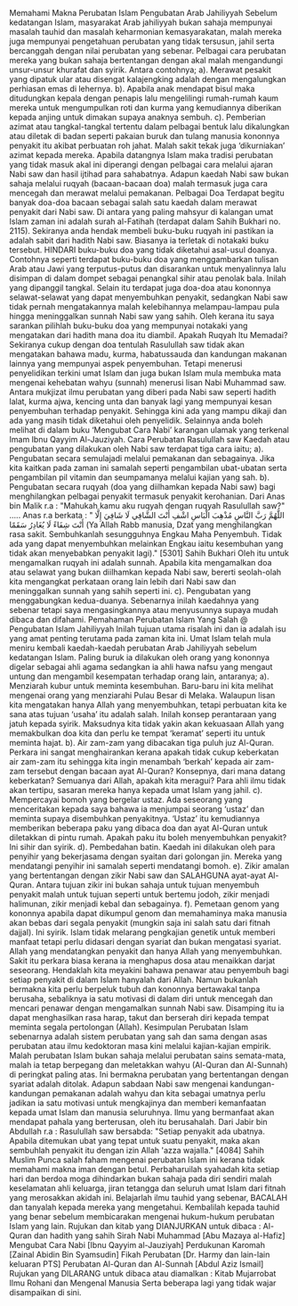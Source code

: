 Memahami Makna Perubatan Islam Pengubatan Arab Jahiliyyah Sebelum kedatangan Islam, masyarakat Arab jahiliyyah bukan sahaja mempunyai masalah tauhid dan masalah keharmonian kemasyarakatan, malah mereka juga mempunyai pengetahuan perubatan yang tidak tersusun, jahil serta bercanggah dengan nilai perubatan yang sebenar. Pelbagai cara perubatan mereka yang bukan sahaja bertentangan dengan akal malah mengandungi unsur-unsur khurafat dan syirik. Antara contohnya; a). Merawat pesakit yang dipatuk ular atau disengat kalajengking adalah dengan mengalungkan perhiasan emas di lehernya. b). Apabila anak mendapat bisul maka ditudungkan kepala dengan penapis lalu mengelilingi rumah-rumah kaum mereka untuk mengumpulkan roti dan kurma yang kemudiannya diberikan kepada anjing untuk dimakan supaya anaknya sembuh. c). Pemberian azimat atau tangkal-tangkal tertentu dalam pelbagai bentuk lalu dikalungkan atau diletak di badan seperti pakaian buruk dan tulang manusia kononnya penyakit itu akibat perbuatan roh jahat. Malah sakit tekak juga ‘dikurniakan’ azimat kepada mereka. Apabila datangnya Islam maka tradisi perubatan yang tidak masuk akal ini diperangi dengan pelbagai cara melalui ajaran Nabi saw dan hasil ijtihad para sahabatnya. Adapun kaedah Nabi saw bukan sahaja melalui ruqyah (bacaan-bacaan doa) malah termasuk juga cara mencegah dan merawat melalui pemakanan. Pelbagai Doa Terdapat begitu banyak doa-doa bacaan sebagai salah satu kaedah dalam merawat penyakit dari Nabi saw. Di antara yang paling mahsyur di kalangan umat Islam zaman ini adalah surah al-Fatihah (terdapat dalam Sahih Bukhari no. 2115). Sekiranya anda hendak membeli buku-buku ruqyah ini pastikan ia adalah sabit dari hadith Nabi saw. Biasanya ia terletak di notakaki buku tersebut. HINDARI buku-buku doa yang tidak diketahui asal-usul doanya. Contohnya seperti terdapat buku-buku doa yang menggambarkan tulisan Arab atau Jawi yang terputus-putus dan disarankan untuk menyalinnya lalu disimpan di dalam dompet sebagai penangkal sihir atau penolak bala. Inilah yang dipanggil tangkal. Selain itu terdapat juga doa-doa atau kononnya selawat-selawat yang dapat menyembuhkan penyakit, sedangkan Nabi saw tidak pernah mengatakannya malah kelebihannya melampau-lampau pula hingga meninggalkan sunnah Nabi saw yang sahih. Oleh kerana itu saya sarankan pilihlah buku-buku doa yang mempunyai notakaki yang mengatakan dari hadith mana doa itu diambil. Apakah Ruqyah Itu Memadai? Sekiranya cukup dengan doa tentulah Rasulullah saw tidak akan mengatakan bahawa madu, kurma, habatussauda dan kandungan makanan lainnya yang mempunyai aspek penyembuhan. Tetapi menerusi penyelidikan terkini umat Islam dan juga bukan Islam mula membuka mata mengenai kehebatan wahyu (sunnah) menerusi lisan Nabi Muhammad saw. Antara mukjizat ilmu perubatan yang diberi pada Nabi saw seperti hadith lalat, kurma ajwa, kencing unta dan banyak lagi yang mempunyai kesan penyembuhan terhadap penyakit. Sehingga kini ada yang mampu dikaji dan ada yang masih tidak diketahui oleh penyelidik. Selainnya anda boleh melihat di dalam buku ‘Mengubat Cara Nabi’ karangan ulamak yang terkenal Imam Ibnu Qayyim Al-Jauziyah. Cara Perubatan Rasulullah saw Kaedah atau pengubatan yang dilakukan oleh Nabi saw terdapat tiga cara iaitu; a). Pengubatan secara semulajadi melalui pemakanan dan sebagainya. Jika kita kaitkan pada zaman ini samalah seperti pengambilan ubat-ubatan serta pengambilan pil vitamin dan seumpamanya melalui kajian yang sah. b). Pengubatan secara ruqyah (doa yang diilhamkan kepada Nabi saw) bagi menghilangkan pelbagai penyakit termasuk penyakit kerohanian. Dari Anas bin Malik r.a : "Mahukah kamu aku ruqyah dengan ruqyah Rasulullah saw?" ..... Anas r.a berkata : " اللَّهُمَّ رَبَّ النَّاسِ مُذْهِبَ الْبَاسِ اشْفِ أَنْتَ الشَّافِي لَا شَافِيَ إِلَّا أَنْتَ شِفَاءً لَا يُغَادِرُ سَقَمًا (Ya Allah Rabb manusia, Dzat yang menghilangkan rasa sakit. Sembuhkanlah sesungguhnya Engkau Maha Penyembuh. Tidak ada yang dapat menyembuhkan melainkan Engkau iaitu kesembuhan yang tidak akan menyebabkan penyakit lagi)." [5301] Sahih Bukhari Oleh itu untuk mengamalkan ruqyah ini adalah sunnah. Apabila kita mengamalkan doa atau selawat yang bukan diilhamkan kepada Nabi saw, bererti seolah-olah kita mengangkat perkataan orang lain lebih dari Nabi saw dan meninggalkan sunnah yang sahih seperti ini. c). Pengubatan yang menggabungkan kedua-duanya. Sebenarnya inilah kaedahnya yang sebenar tetapi saya mengasingkannya atau menyusunnya supaya mudah dibaca dan difahami. Pemahaman Perubatan Islam Yang Salah @ Pengubatan Islam Jahiliyyah Inilah tujuan utama risalah ini dan ia adalah isu yang amat penting terutama pada zaman kita ini. Umat Islam telah mula meniru kembali kaedah-kaedah perubatan Arab Jahiliyyah sebelum kedatangan Islam. Paling buruk ia dilakukan oleh orang yang kononnya digelar sebagai ahli agama sedangkan ia ahli hawa nafsu yang mengaut untung dan mengambil kesempatan terhadap orang lain, antaranya; a). Menziarah kubur untuk meminta kesembuhan. Baru-baru ini kita melihat mengenai orang yang menziarahi Pulau Besar di Melaka. Walaupun lisan kita mengatakan hanya Allah yang menyembuhkan, tetapi perbuatan kita ke sana atas tujuan ‘usaha’ itu adalah salah. Inilah konsep perantaraan yang jatuh kepada syirik. Maksudnya kita tidak yakin akan kekuasaan Allah yang memakbulkan doa kita dan perlu ke tempat ‘keramat’ seperti itu untuk meminta hajat. b). Air zam-zam yang dibacakan tiga puluh juz Al-Quran. Perkara ini sangat menghairankan kerana apakah tidak cukup keberkatan air zam-zam itu sehingga kita ingin menambah ‘berkah’ kepada air zam-zam tersebut dengan bacaan ayat Al-Quran? Konsepnya, dari mana datang keberkatan? Semuanya dari Allah, apakah kita meragui? Para ahli ilmu tidak akan tertipu, sasaran mereka hanya kepada umat Islam yang jahil. c). Mempercayai bomoh yang bergelar ustaz. Ada seseorang yang menceritakan kepada saya bahawa ia menjumpai seorang ‘ustaz’ dan meminta supaya disembuhkan penyakitnya. ‘Ustaz’ itu kemudiannya memberikan beberapa paku yang dibaca doa dan ayat Al-Quran untuk diletakkan di pintu rumah. Apakah paku itu boleh menyembuhkan penyakit? Ini sihir dan syirik. d). Pembedahan batin. Kaedah ini dilakukan oleh para penyihir yang bekerjasama dengan syaitan dari golongan jin. Mereka yang mendatangi penyihir ini samalah seperti mendatangi bomoh. e). Zikir amalan yang bertentangan dengan zikir Nabi saw dan SALAHGUNA ayat-ayat Al-Quran. Antara tujuan zikir ini bukan sahaja untuk tujuan menyembuh penyakit malah untuk tujuan seperti untuk bertemu jodoh, zikir menjadi halimunan, zikir menjadi kebal dan sebagainya. f). Pemetaan genom yang kononnya apabila dapat dikumpul genom dan memahaminya maka manusia akan bebas dari segala penyakit (mungkin saja ini salah satu dari fitnah dajjal). Ini syirik. Islam tidak melarang pengkajian genetik untuk memberi manfaat tetapi perlu didasari dengan syariat dan bukan mengatasi syariat. Allah yang mendatangkan penyakit dan hanya Allah yang menyembuhkan. Sakit itu perkara biasa kerana ia menghapus dosa atau menaikkan darjat seseorang. Hendaklah kita meyakini bahawa penawar atau penyembuh bagi setiap penyakit di dalam Islam hanyalah dari Allah. Namun bukanlah bermakna kita perlu berpeluk tubuh dan kononnya bertawakal tanpa berusaha, sebaliknya ia satu motivasi di dalam diri untuk mencegah dan mencari penawar dengan mengamalkan sunnah Nabi saw. Disamping itu ia dapat menghasilkan rasa harap, takut dan berserah diri kepada tempat meminta segala pertolongan (Allah). Kesimpulan Perubatan Islam sebenarnya adalah sistem perubatan yang sah dan sama dengan asas perubatan atau ilmu kedoktoran masa kini melalui kajian-kajian empirik. Malah perubatan Islam bukan sahaja melalui perubatan sains semata-mata, malah ia tetap berpegang dan meletakkan wahyu (Al-Quran dan Al-Sunnah) di peringkat paling atas. Ini bermakna perubatan yang bertentangan dengan syariat adalah ditolak. Adapun sabdaan Nabi saw mengenai kandungan-kandungan pemakanan adalah wahyu dan kita sebagai umatnya perlu jadikan ia satu motivasi untuk mengkajinya dan memberi kemanfaatan kepada umat Islam dan manusia seluruhnya. Ilmu yang bermanfaat akan mendapat pahala yang berterusan, oleh itu berusahalah. Dari Jabir bin Abdullah r.a : Rasulullah saw bersabda: "Setiap penyakit ada ubatnya. Apabila ditemukan ubat yang tepat untuk suatu penyakit, maka akan sembuhlah penyakit itu dengan izin Allah 'azza wajalla." [4084] Sahih Muslim Punca salah faham mengenai perubatan Islam ini kerana tidak memahami makna iman dengan betul. Perbaharuilah syahadah kita setiap hari dan berdoa moga dihindarkan bukan sahaja pada diri sendiri malah keselamatan ahli keluarga, jiran tetangga dan seluruh umat Islam dari fitnah yang merosakkan akidah ini. Belajarlah ilmu tauhid yang sebenar, BACALAH dan tanyalah kepada mereka yang mengetahui. Kembalilah kepada tauhid yang benar sebelum membicarakan mengenai hukum-hukum perubatan Islam yang lain. Rujukan dan kitab yang DIANJURKAN untuk dibaca : Al-Quran dan hadith yang sahih Sirah Nabi Muhammad [Abu Mazaya al-Hafiz] Mengubat Cara Nabi [Ibnu Qayyim al-Jauziyah] Perdukunan Karomah [Zainal Abidin Bin Syamsudin] Fikah Perubatan [Dr. Harmy dan lain-lain keluaran PTS] Perubatan Al-Quran dan Al-Sunnah [Abdul Aziz Ismail] Rujukan yang DILARANG untuk dibaca atau diamalkan : Kitab Mujarrobat Ilmu Rohani dan Mengenal Manusia Serta beberapa lagi yang tidak wajar disampaikan di sini.
